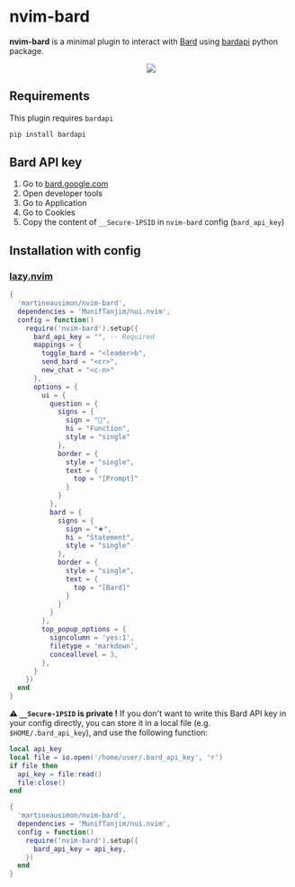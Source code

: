 # nvim-bard

**nvim-bard** is a minimal plugin to interact with [Bard](https://bard.google.com) using [bardapi](https://github.com/dsdanielpark/Bard-API) python package.

<p align="center">
<img src="https://user-images.githubusercontent.com/89019438/253833546-ecf7830b-c235-4cc8-9dad-9bf2615a0f41.png">
</p>

## Requirements

This plugin requires `bardapi`

```bash
pip install bardapi
```

## Bard API key

1. Go to [bard.google.com](https://bard.google.com)
2. Open developer tools
3. Go to Application
4. Go to Cookies
5. Copy the content of `__Secure-1PSID` in `nvim-bard` config (`bard_api_key`)

## Installation with config

### [lazy.nvim](https://github.com/folke/lazy.nvim)

```lua
{
  'martineausimon/nvim-bard',
  dependencies = 'MunifTanjim/nui.nvim',
  config = function()
    require('nvim-bard').setup({
      bard_api_key = "", -- Required
      mappings = {
        toggle_bard = "<leader>b",
        send_bard = "<cr>",
        new_chat = "<c-n>"
      },
      options = {
        ui = {
          question = {
            signs = {
              sign = "",
              hi = "Function",
              style = "single"
            },
            border = {
              style = "single",
              text = {
                top = "[Prompt]"
              }
            }
          },
          bard = {
            signs = {
              sign = "🟆",
              hi = "Statement",
              style = "single"
            },
            border = {
              style = "single",
              text = {
                top = "[Bard]"
              }
            }
          }
        },
        top_popup_options = {
          signcolumn = 'yes:1',
          filetype = 'markdown',
          conceallevel = 3,
        },
      }
    })
  end
}
```

**⚠ `__Secure-1PSID` is private !** If you don't want to write this Bard API key in your config directly, you can store it in a local file (e.g. `$HOME/.bard_api_key`), and use the following function:

```lua
local api_key
local file = io.open('/home/user/.bard_api_key', 'r')
if file then
  api_key = file:read()
  file:close()
end

{
  'martineausimon/nvim-bard',
  dependencies = 'MunifTanjim/nui.nvim',
  config = function()
    require('nvim-bard').setup({
      bard_api_key = api_key,
    })
  end
}
```
